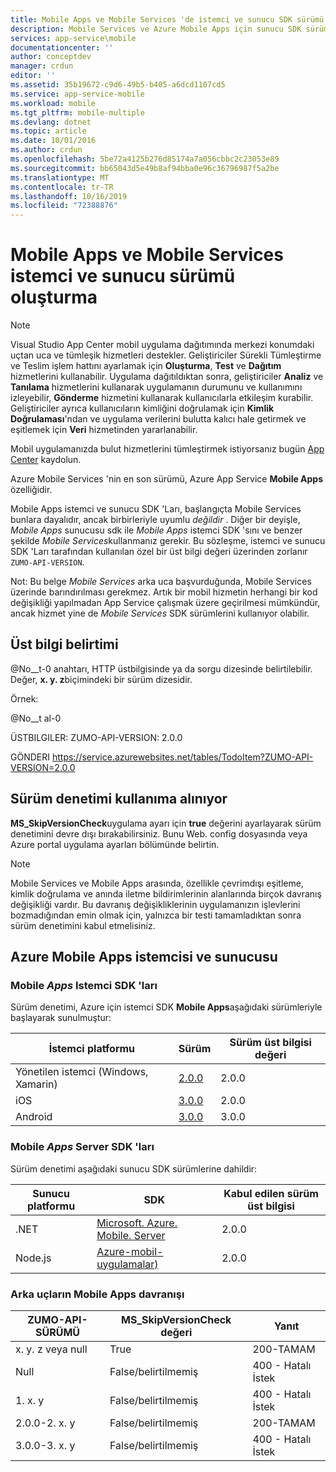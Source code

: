 ```yaml
---
title: Mobile Apps ve Mobile Services 'de istemci ve sunucu SDK sürümü oluşturma | Microsoft Docs
description: Mobile Services ve Azure Mobile Apps için sunucu SDK sürümleri ile istemci SDK 'larının listesi
services: app-service\mobile
documentationcenter: ''
author: conceptdev
manager: crdun
editor: ''
ms.assetid: 35b19672-c9d6-49b5-b405-a6dcd1107cd5
ms.service: app-service-mobile
ms.workload: mobile
ms.tgt_pltfrm: mobile-multiple
ms.devlang: dotnet
ms.topic: article
ms.date: 10/01/2016
ms.author: crdun
ms.openlocfilehash: 5be72a4125b276d85174a7a056cbbc2c23053e89
ms.sourcegitcommit: bb65043d5e49b8af94bba0e96c36796987f5a2be
ms.translationtype: MT
ms.contentlocale: tr-TR
ms.lasthandoff: 10/16/2019
ms.locfileid: "72388876"
---
```

# <a name="client-and-server-versioning-in-mobile-apps-and-mobile-services"></a>Mobile Apps ve Mobile Services istemci ve sunucu sürümü oluşturma
> [!NOTE]
> Visual Studio App Center mobil uygulama dağıtımında merkezi konumdaki uçtan uca ve tümleşik hizmetleri destekler. Geliştiriciler Sürekli Tümleştirme ve Teslim işlem hattını ayarlamak için **Oluşturma**, **Test** ve **Dağıtım** hizmetlerini kullanabilir. Uygulama dağıtıldıktan sonra, geliştiriciler **Analiz** ve **Tanılama** hizmetlerini kullanarak uygulamanın durumunu ve kullanımını izleyebilir, **Gönderme** hizmetini kullanarak kullanıcılarla etkileşim kurabilir. Geliştiriciler ayrıca kullanıcıların kimliğini doğrulamak için **Kimlik Doğrulaması**'ndan ve uygulama verilerini bulutta kalıcı hale getirmek ve eşitlemek için **Veri** hizmetinden yararlanabilir.
>
> Mobil uygulamanızda bulut hizmetlerini tümleştirmek istiyorsanız bugün [App Center](https://appcenter.ms/?utm_source=zumo&utm_medium=Azure&utm_campaign=zumo%20doc) kaydolun.

Azure Mobile Services 'nin en son sürümü, Azure App Service **Mobile Apps** özelliğidir.

Mobile Apps istemci ve sunucu SDK 'Ları, başlangıçta Mobile Services bunlara dayalıdır, ancak birbirleriyle uyumlu *değildir* .
Diğer bir deyişle, *Mobile Apps* sunucusu sdk ile *Mobile Apps* istemci SDK 'sını ve benzer şekilde *Mobile Services*kullanmanız gerekir. Bu sözleşme, istemci ve sunucu SDK 'Ları tarafından kullanılan özel bir üst bilgi değeri üzerinden zorlanır `ZUMO-API-VERSION`.

Not: Bu belge *Mobile Services* arka uca başvurduğunda, Mobile Services üzerinde barındırılması gerekmez. Artık bir mobil hizmetin herhangi bir kod değişikliği yapılmadan App Service çalışmak üzere geçirilmesi mümkündür, ancak hizmet yine de *Mobile Services* SDK sürümlerini kullanıyor olabilir.

## <a name="header-specification"></a>Üst bilgi belirtimi
@No__t-0 anahtarı, HTTP üstbilgisinde ya da sorgu dizesinde belirtilebilir. Değer, **x. y. z**biçimindeki bir sürüm dizesidir.

Örnek:

@No__t al-0

ÜSTBILGILER: ZUMO-API-VERSION: 2.0.0

GÖNDERI https://service.azurewebsites.net/tables/TodoItem?ZUMO-API-VERSION=2.0.0

## <a name="opting-out-of-version-checking"></a>Sürüm denetimi kullanıma alınıyor
**MS_SkipVersionCheck**uygulama ayarı için **true** değerini ayarlayarak sürüm denetimini devre dışı bırakabilirsiniz. Bunu Web. config dosyasında veya Azure portal uygulama ayarları bölümünde belirtin.

> [!NOTE]
> Mobile Services ve Mobile Apps arasında, özellikle çevrimdışı eşitleme, kimlik doğrulama ve anında iletme bildirimlerinin alanlarında birçok davranış değişikliği vardır. Bu davranış değişikliklerinin uygulamanızın işlevlerini bozmadığından emin olmak için, yalnızca bir testi tamamladıktan sonra sürüm denetimini kabul etmelisiniz.

## <a name="2.0.0"></a>Azure Mobile Apps istemcisi ve sunucusu
### <a name="MobileAppsClients"></a>Mobile *Apps* Istemci SDK 'ları
Sürüm denetimi, Azure için istemci SDK **Mobile Apps**aşağıdaki sürümleriyle başlayarak sunulmuştur:

| İstemci platformu | Sürüm | Sürüm üst bilgisi değeri |
| --- | --- | --- |
| Yönetilen istemci (Windows, Xamarin) |[2.0.0](https://www.nuget.org/packages/Microsoft.Azure.Mobile.Client/2.0.0) |2.0.0 |
| iOS |[3.0.0](https://go.microsoft.com/fwlink/?LinkID=529823) |2.0.0 |
| Android |[3.0.0](https://go.microsoft.com/fwlink/?LinkID=717033&clcid=0x409) |3.0.0 |

### <a name="mobile-apps-server-sdks"></a>Mobile *Apps* Server SDK 'ları
Sürüm denetimi aşağıdaki sunucu SDK sürümlerine dahildir:

| Sunucu platformu | SDK | Kabul edilen sürüm üst bilgisi |
| --- | --- | --- |
| .NET |[Microsoft. Azure. Mobile. Server](https://www.nuget.org/packages/Microsoft.Azure.Mobile.Server/) |2.0.0 |
| Node.js |[Azure-mobil-uygulamalar)](https://www.npmjs.com/package/azure-mobile-apps) |2.0.0 |

### <a name="behavior-of-mobile-apps-backends"></a>Arka uçların Mobile Apps davranışı
| ZUMO-API-SÜRÜMÜ | MS_SkipVersionCheck değeri | Yanıt |
| --- | --- | --- |
| x. y. z veya null |True |200-TAMAM |
| Null |False/belirtilmemiş |400 - Hatalı İstek |
| 1. x. y |False/belirtilmemiş |400 - Hatalı İstek |
| 2.0.0-2. x. y |False/belirtilmemiş |200-TAMAM |
| 3.0.0-3. x. y |False/belirtilmemiş |400 - Hatalı İstek |

[Mobile Services clients]: #MobileServicesClients
[Mobile Apps clients]: #MobileAppsClients
[Mobile App Server SDK]: https://www.nuget.org/packages/microsoft.azure.mobile.server
